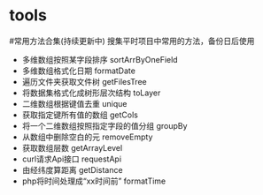 # tools
#常用方法合集(持续更新中)
搜集平时项目中常用的方法，备份日后使用
* 多维数组按照某字段排序  sortArrByOneField  
* 多维数组格式化日期  formatDate 
* 遍历文件夹获取文件树  getFilesTree 
* 将数据集格式化成树形层次结构  toLayer 
* 二维数组根据键值去重  unique 
* 获取指定键所有值的数组  getCols 
* 将一个二维数组按照指定字段的值分组  groupBy 
* 从数组中删除空白的元 removeEmpty 
* 获取数组层数  getArrayLevel 
* curl请求Api接口  requestApi 
* 由经纬度算距离  getDistance 
* php将时间处理成“xx时间前”  formatTime 
